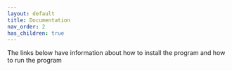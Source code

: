 ```yaml
---
layout: default
title: Documentation
nav_order: 2
has_children: true
---
```


The links below have information about how to install the program and how to run the program